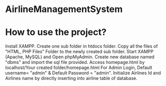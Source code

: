 # AirlineManagementSystem
# How to use the project?
 Install XAMPP.
 Create one sub folder in htdocs folder.
 Copy all the files of "HTML, PHP Files" Folder to the newly created sub folder.
 Start XAMPP (Apache, MySQL) and Open phpMyAdmin.
 Create new database named "dbms" and import the sql file provided.
 Access homepage.html by localhost/Your created folder/homepage.html
 For Admin Login, Default username= "admin" & Default Password = "admin".
 Initialize Airlines Id and Airlines name by directly inserting into airline table of database.
